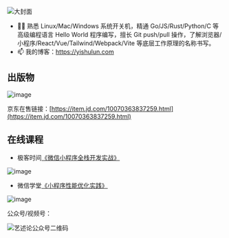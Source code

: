 ![大封面](https://github.com/rixingyike/rixingyike/assets/3161864/8ae7e18a-18a4-4e0b-b70f-4b0cf7fd6750)

- 🕵️‍♀️ 熟悉 Linux/Mac/Windows 系统开关机，精通 Go/JS/Rust/Python/C 等高级编程语言 Hello World 程序编写，擅长 Git push/pull 操作，了解浏览器/小程序/React/Vue/Tailwind/Webpack/Vite 等底层工作原理的名称书写。
- 📫 我的博客：https://yishulun.com

## 出版物

![image](https://github.com/rixingyike/rixingyike/assets/3161864/c1066e6f-ba8a-4418-8577-17c109d8a06d)

京东在售链接：[https://item.jd.com/10070363837259.html](https://item.jd.com/10070363837259.html)

## 在线课程

- 极客时间[《微信小程序全栈开发实战》](http://gk.link/a/10AdC)

![image](https://github.com/rixingyike/rixingyike/assets/3161864/bee5396f-b043-41b8-bc99-e15d09a2f140)


- 微信学堂[《小程序性能优化实践》](https://developers.weixin.qq.com/community/business/course/000606628dc2e86dc0ddcbb115940d)

![image](https://github.com/rixingyike/rixingyike/assets/3161864/d9ee8df5-3816-417e-b948-4fca2e0a89dd)


公众号/视频号：

![艺述论公众号二维码](https://github.com/rixingyike/rixingyike/assets/3161864/30b0488a-f63a-4474-b7d3-c2b5133250b6)
